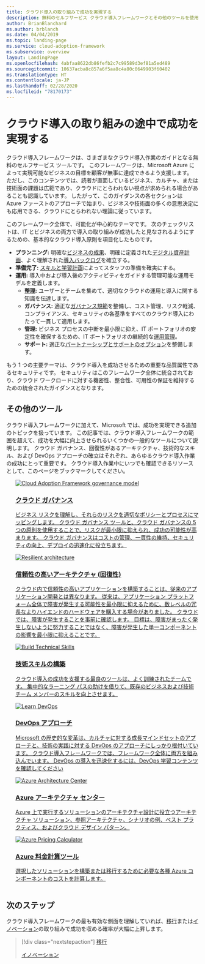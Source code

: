```yaml
---
title: クラウド導入の取り組みで成功を実現する
description: 無料のセルフサービス クラウド導入フレームワークとその他のツールを使用して、お客様の成功を実現するクラウド導入の意思決定に役立てることができます。
author: BrianBlanchard
ms.author: brblanch
ms.date: 04/04/2019
ms.topic: landing-page
ms.service: cloud-adoption-framework
ms.subservice: overview
layout: LandingPage
ms.openlocfilehash: 4abfaa8622db86fefb2c7c99589d3ef81a5ed489
ms.sourcegitcommit: 10637acba8c857a6f5aa8c4a80c0649903f60402
ms.translationtype: HT
ms.contentlocale: ja-JP
ms.lasthandoff: 02/28/2020
ms.locfileid: "78170173"
---
```

# <a name="enable-success-during-a-cloud-adoption-journey"></a>クラウド導入の取り組みの途中で成功を実現する

クラウド導入フレームワークは、さまざまなクラウド導入作業のガイドとなる無料のセルフサービス ツールです。 このフレームワークは、Microsoft Azure によって実現可能なビジネスの目標を顧客が無事に達成できるよう支援します。 ただし、このコンテンツでは、読者が直面しているビジネス、カルチャ、または技術面の課題は広範であり、クラウドにとらわれない視点が求められる場合があることも認識しています。 したがって、このガイダンスの各セクションは Azure ファーストのアプローチで始まり、ビジネスや技術面の多くの意思決定にも応用できる、クラウドにとらわれない理論に従っています。

このフレームワーク全体で、可能化が中心的なテーマです。 次のチェックリストは、IT とビジネスの両方で導入の取り組みが成功したと見なされるようにするための、基本的なクラウド導入原則を項目化したものです。

- **プランニング:** 明確な[ビジネスの成果](../strategy/business-outcomes/index.md)、明確に定義された[デジタル資産計画](../digital-estate/index.md)、よく理解された[導入バックログ](../migrate/migration-considerations/prerequisites/migration-backlog-review.md)を確立する。
- **準備完了:** [スキルと学習計画](../ready/technical-skills.md)によってスタッフの準備を確実にする。
- **運用:** 導入中および導入後のアクティビティをガイドする管理可能な運用モデルを定義します。
  - **[整理](../organize/index.md):** ユーザーとチームを集めて、適切なクラウドの運用と導入に関する知識を伝達します。
  - **ガバナンス:** 適正な[ガバナンス規範](../govern/index.md)を整備し、コスト管理、リスク軽減、コンプライアンス、セキュリティの各基準をすべてのクラウド導入にわたって一貫して適用します。
  - **管理:** ビジネス プロセスの中断を最小限に抑え、IT ポートフォリオの安定性を確保するための、IT ポートフォリオの継続的な[運用管理](../manage/index.md)。
  - **サポート:** 適正な[パートナーシップとサポートのオプション](../migrate/migration-considerations/assess/partnership-options.md)を整備します。

もう 1 つの主要テーマは、クラウド導入を成功させるための重要な品質属性であるセキュリティです。 セキュリティはこのフレームワーク全体に統合されており、クラウド ワークロードに対する機密性、整合性、可用性の保証を維持するための統合されたガイダンスとなります。 

## <a name="additional-tools"></a>その他のツール

クラウド導入フレームワークに加えて、Microsoft では、成功を実現できる追加のトピックを扱っています。 この記事では、クラウド導入フレームワークの範囲を超えて、成功を大幅に向上させられるいくつかの一般的なツールについて説明します。 クラウド ガバナンス、回復性があるアーキテクチャ、技術的なスキル、および DevOps アプローチの確立はそれぞれ、あらゆるクラウド導入作業の成功にとって重要です。 クラウド導入作業中にいつでも確認できるリソースとして、このページをブックマークしてください。

<!-- markdownlint-disable MD033 -->

<ul class="panelContent cardsH">
<li style="display: flex; flex-direction: column;">
    <a href="../govern/guides/index.md" style="display: flex; flex-direction: column; flex: 1 0 auto;">
        <div class="cardSize" style="flex: 1 0 auto; display: flex;">
            <div class="cardPadding" style="display: flex;">
                <div class="card">
                    <div class="cardImageOuter">
                        <div class="cardImage bgdAccent1">
                            <img alt="Cloud Adoption Framework governance model" src="../_images/operational-transformation-govern-highres.png" data-linktype="external" />
                        </div>
                    </div>
                    <div class="cardText">
                        <h3>クラウド ガバナンス</h3>
                        <p>ビジネス リスクを理解し、それらのリスクを適切なポリシーとプロセスにマッピングします。 クラウド ガバナンス ツールと、クラウド ガバナンスの 5 つの原則を使用することで、リスクが最小限に抑えられ、成功の可能性が高まります。 クラウド ガバナンスはコストの管理、一貫性の維持、セキュリティの向上、デプロイの迅速化に役立ちます。</p>
                    </div>
                </div>
            </div>
        </div>
    </a>
</li>
<li style="display: flex; flex-direction: column;">
    <a href="https://docs.microsoft.com/azure/architecture/framework/resiliency/overview" style="display: flex; flex-direction: column; flex: 1 0 auto;">
        <div class="cardSize" style="flex: 1 0 auto; display: flex;">
            <div class="cardPadding" style="display: flex;">
                <div class="card">
                    <div class="cardImageOuter">
                        <div class="cardImage bgdAccent1">
                            <img alt="Resilient architecture" src="https://docs.microsoft.com/azure/architecture/resiliency/images/redundancy.svg" data-linktype="external" />
                        </div>
                    </div>
                    <div class="cardText">
                        <h3>信頼性の高いアーキテクチャ (回復性)</h3>
                        <p>クラウド内で信頼性の高いアプリケーションを構築することは、従来のアプリケーション開発とは異なります。 従来は、アプリケーション プラットフォーム全体で障害が発生する可能性を最小限に抑えるために、数レベルの冗長なよりハイエンドのハードウェアを購入する場合がありました。 クラウドでは、障害が発生することを事前に確認します。 目標は、障害がまったく発生しないように努力することではなく、障害が発生した単一コンポーネントの影響を最小限に抑えることです。</p>
                    </div>
                </div>
            </div>
        </div>
    </a>
</li>
<li style="display: flex; flex-direction: column;">
    <a href="../ready/technical-skills.md" style="display: flex; flex-direction: column; flex: 1 0 auto;">
        <div class="cardSize" style="flex: 1 0 auto; display: flex;">
            <div class="cardPadding" style="display: flex;">
                <div class="card">
                    <div class="cardImageOuter">
                        <div class="cardImage bgdAccent1">
                            <img alt="Build Technical Skills" src="https://docs.microsoft.com/media/learn/Product/Learn/learningpath_graphic.svg" data-linktype="external" />
                        </div>
                    </div>
                    <div class="cardText">
                        <h3>技術スキルの構築</h3>
                        <p>クラウド導入の成功を支援する最良のツールは、よく訓練されたチームです。 集中的なラーニング パスの助けを借りて、既存のビジネスおよび技術チーム メンバーのスキルを向上させます。</p>
                    </div>
                </div>
            </div>
        </div>
    </a>
</li>
<li style="display: flex; flex-direction: column;">
    <a href="https://docs.microsoft.com/azure/devops/learn/" style="display: flex; flex-direction: column; flex: 1 0 auto;">
        <div class="cardSize" style="flex: 1 0 auto; display: flex;">
            <div class="cardPadding" style="display: flex;">
                <div class="card">
                    <div class="cardImageOuter">
                        <div class="cardImage bgdAccent1">
                            <img alt="Learn DevOps" src="https://docs.microsoft.com/azure/devops/learn/_img/learn-devops.svg" data-linktype="external" />
                        </div>
                    </div>
                    <div class="cardText">
                        <h3>DevOps アプローチ</h3>
                        <p>Microsoft の歴史的な変革は、カルチャに対する成長マインドセットのアプローチと、技術の実践に対する DevOps のアプローチにしっかり根付いています。 クラウド導入フレームワークでは、フレームワーク全体に両方を組み込んでいます。 DevOps の導入を迅速化するには、DevOps 学習コンテンツを確認してください</p>
                    </div>
                </div>
            </div>
        </div>
    </a>
</li>
<li style="display: flex; flex-direction: column;">
    <a href="https://docs.microsoft.com/azure/architecture/" style="display: flex; flex-direction: column; flex: 1 0 auto;">
        <div class="cardSize" style="flex: 1 0 auto; display: flex;">
            <div class="cardPadding" style="display: flex;">
                <div class="card">
                    <div class="cardImageOuter">
                        <div class="cardImage bgdAccent1">
                            <img alt="Azure Architecture Center" src="https://docs.microsoft.com/azure/architecture/example-scenario/data/media/architecture-data-warehouse.png" data-linktype="external" />
                        </div>
                    </div>
                    <div class="cardText">
                        <h3>Azure アーキテクチャ センター</h3>
                        <p>Azure 上で実行するソリューションのアーキテクチャ設計に役立つアーキテクチャ ソリューション、参照アーキテクチャ、シナリオの例、ベスト プラクティス、およびクラウド デザイン パターン。</p>
                    </div>
                </div>
            </div>
        </div>
    </a>
</li>
<li style="display: flex; flex-direction: column;">
    <a href="https://azure.microsoft.com/pricing/calculator/" style="display: flex; flex-direction: column; flex: 1 0 auto;">
        <div class="cardSize" style="flex: 1 0 auto; display: flex;">
            <div class="cardPadding" style="display: flex;">
                <div class="card">
                    <div class="cardImageOuter">
                        <div class="cardImage bgdAccent1">
                            <img alt="Azure Pricing Calculator" src="../_images/calculator-preview.png" data-linktype="external" />
                        </div>
                    </div>
                    <div class="cardText">
                        <h3>Azure 料金計算ツール</h3>
                        <p>選択したソリューションを構築または移行するために必要な各種 Azure コンポーネントのコストを計算します。</p>
                    </div>
                </div>
            </div>
        </div>
    </a>
</li>
</ul>

<!-- markdownlint-enable MD033 -->

## <a name="next-steps"></a>次のステップ

クラウド導入フレームワークの最も有効な側面を理解していれば、[移行](./migrate.md)または[イノベーション](./innovate.md)の取り組みで成功を収める確率が大幅に上昇します。

> [!div class="nextstepaction"]
> [移行](./migrate.md)
>
> [イノベーション](./innovate.md)
